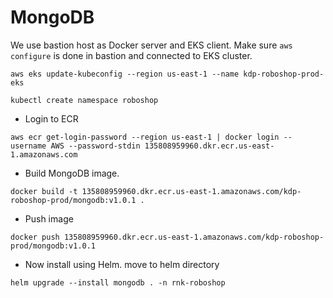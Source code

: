 # MongoDB

We use bastion host as Docker server and EKS client.
Make sure `aws configure` is done in bastion and connected to EKS cluster.
```
aws eks update-kubeconfig --region us-east-1 --name kdp-roboshop-prod-eks
```
```
kubectl create namespace roboshop
```
* Login to ECR
```
aws ecr get-login-password --region us-east-1 | docker login --username AWS --password-stdin 135808959960.dkr.ecr.us-east-1.amazonaws.com
```
* Build MongoDB image.
```
docker build -t 135808959960.dkr.ecr.us-east-1.amazonaws.com/kdp-roboshop-prod/mongodb:v1.0.1 .
```
* Push image
```
docker push 135808959960.dkr.ecr.us-east-1.amazonaws.com/kdp-roboshop-prod/mongodb:v1.0.1
```
* Now install using Helm. move to helm directory
```
helm upgrade --install mongodb . -n rnk-roboshop
```
